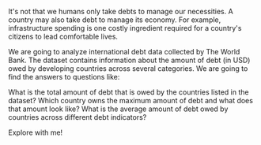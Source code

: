 It's not that we humans only take debts to manage our necessities. A country may also take debt to manage its economy. For example, infrastructure spending is one costly ingredient required for a country's citizens to lead comfortable lives.

We are going to analyze international debt data collected by The World Bank. The dataset contains information about the amount of debt (in USD) owed by developing countries across several categories. We are going to find the answers to questions like:

What is the total amount of debt that is owed by the countries listed in the dataset?
Which country owns the maximum amount of debt and what does that amount look like?
What is the average amount of debt owed by countries across different debt indicators?

Explore with me!
